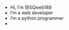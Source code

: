 - Hi, I’m @SQweb188
- I’m a web developer 
- I’m a python programmer
- 


<!---
SQweb188/SQweb188 is a ✨ special ✨ repository because its `README.md` (this file) appears on your GitHub profile.
You can click the Preview link to take a look at your changes.
--->
